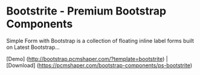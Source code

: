 # Bootstrite - Premium Bootstrap Components

Simple Form with Bootstrap is a collection of floating inline label forms built on Latest Bootstrap...

[Demo] (http://bootstrap.pcmshaper.com/?template=bootstrite)
 | [Download] (https://pcmshaper.com/bootstrap-components/ps-bootstrite)
